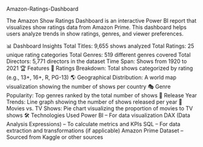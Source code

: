 Amazon-Ratings-Dashboard


The Amazon Show Ratings Dashboard is an interactive Power BI report that visualizes show ratings data from Amazon Prime. This dashboard helps users analyze trends in show ratings, genres, and viewer preferences.

📊 Dashboard Insights
Total Titles: 9,655 shows analyzed
Total Ratings: 25 unique rating categories
Total Genres: 519 different genres covered
Total Directors: 5,771 directors in the dataset
Time Span: Shows from 1920 to 2021
🏆 Features
📌 Ratings Breakdown: Total shows categorized by rating (e.g., 13+, 16+, R, PG-13)
🌎 Geographical Distribution: A world map visualization showing the number of shows per country
🎭 Genre Popularity: Top genres ranked by the total number of shows
📆 Release Year Trends: Line graph showing the number of shows released per year
🎥 Movies vs. TV Shows: Pie chart visualizing the proportion of movies to TV shows
🛠 Technologies Used
Power BI – For data visualization
DAX (Data Analysis Expressions) – To calculate metrics and KPIs
SQL – For data extraction and transformations (if applicable)
Amazon Prime Dataset – Sourced from Kaggle or other sources
